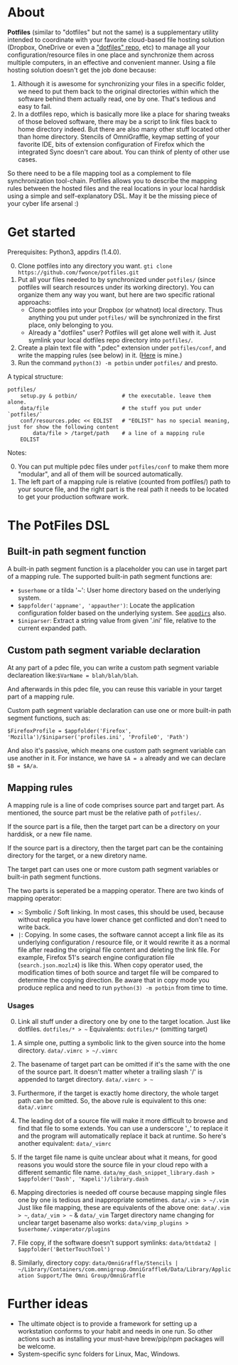 # About

**Potfiles** (similar to "dotfiles" but not the same) is a supplementary utility intended to coordinate with your favorite cloud-based file hosting solution (Dropbox, OneDrive or even a ["dotfiles" repo](https://github.com/search?q=dotfiles), etc) to manage all your configuration/resource files in one place and synchronize them across multiple computers, in an effective and convenient manner. Using a file hosting solution doesn't get the job done because:

1. Although it is awesome for synchronizing your files in a specific folder, we need to put them back to the original directories within which the software behind them actually read, one by one. That's tedious and easy to fail.
2. In a dotfiles repo, which is basically more like a place for sharing tweaks of those beloved software, there may be a script to link files back to home directory indeed. But there are also many other stuff located other than home directory. Stencils of OmniGraffle,  keymap setting of your favorite IDE, bits of extension configuration of Firefox which the integrated Sync doesn't care about. You can think of plenty of other use cases.

So there need to be a file mapping tool as a complement to file synchronization tool-chain. Potfiles allows you to describe the mapping rules between the hosted files and the real locations in your local harddisk using a simple and self-explanatory DSL. May it be the missing piece of your cyber life arsenal :)

# Get started

Prerequisites: Python3, appdirs (1.4.0).

0. Clone potfiles into any directory you want. `gti clone https://github.com/fwonce/potfiles.git`
0. Put all your files needed to by synchronized under `potfiles/` (since potfiles will search resources under its working directory). You can organize them any way you want, but here are two specific rational approachs:
	- Clone potfiles into your Dropbox (or whatnot) local directory. Thus anything you put under `potfiles/` will be synchronized in the first place, only belonging to you.
	- Already a "dotfiles" user? Potfiles will get alone well with it. Just symlink your local dotfiles repo directory into `potfiles/`.
0. Create a plain text file with ".pdec" extension under `potfiles/conf`, and write the mapping rules (see below) in it. ([Here]() is mine.)
0. Run the command `python(3) -m potbin` under `potfiles/` and presto.

A typical structure:

``` shell
potfiles/
	setup.py & potbin/				# the executable. leave them alone.
	data/file						# the stuff you put under `potfiles/`
	conf/resources.pdec << EOLIST	# "EOLIST" has no special meaning, just for show the following content
		data/file > /target/path	# a line of a mapping rule
	EOLIST
```

Notes:

0. You can put multiple pdec files under `potfiles/conf` to make them more "modular", and all of them will be sourced automatically.
0. The left part of a mapping rule is relative (counted from potfiles/) path to your source file, and the right part is the real path it needs to be located to get your production software work.

# The PotFiles DSL

## Built-in path segment function

A built-in path segment function is a placeholder you can use in target part of a mapping rule. The supported built-in path segment functions are:

- `$userhome` or a tilda '~': User home directory based on the underlying system.
- `$appfolder('appname', 'appauther')`: Locate the application configuration folder based on the underlying system. See [`appdirs`](https://pypi.python.org/pypi/appdirs) also.
- `$iniparser`: Extract a string value from given '.ini' file, relative to the current expanded path.

## Custom path segment variable declaration

At any part of a pdec file, you can write a custom path segment variable declareation like:`$VarName = blah/blah/blah`.

And afterwards in this pdec file, you can reuse this variable in your target part of a mapping rule.

Custom path segment variable declaration can use one or more built-in path segment functions, such as:

```
$FirefoxProfile = $appfolder('Firefox', 'Mozilla')/$iniparser('profiles.ini', 'Profile0', 'Path')
```

And also it's passive, which means one custom path segment variable can use another in it. For instance, we have `$A = a` already and we can declare `$B = $A/a`.

## Mapping rules

A mapping rule is a line of code comprises source part and target part. As mentioned, the source part must be the relative path of `potfiles/`.

If the source part is a file, then the target part can be a directory on your harddisk, or a new file name.

If the source part is a directory, then the target part can be the containing directory for the target, or a new diretory name.

The target part can uses one or more custom path segment variables or built-in path segment functions.

The two parts is seperated be a mapping operator. There are two kinds of mapping operator:

- `>`: Symbolic / Soft linking. In most cases, this should be used, because without replica you have lower chance get conflicted and don't need to write back.
- `|`: Copying. In some cases, the software cannot accept a link file as its underlying configuration / resource file, or it would rewrite it as a normal file after reading the original file content and deleting the link file. For example, Firefox 51's search engine configuration file (`search.json.mozlz4`) is like this. When copy operator used, the modification times of both source and target file will be compared to determine the copying direction. Be aware that in copy mode you produce replica and need to run `python(3) -m potbin` from time to time.

### Usages

0. Link all stuff under a directory one by one to the target location. Just like dotfiles.
	`dotfiles/* > ~`
	Equivalents: `dotfiles/*` (omitting target)

0. A simple one, putting a symbolic link to the given source into the home directory.
	`data/.vimrc > ~/.vimrc`

0. The basename of target part can be omitted if it's the same with the one of the source part. It doesn't matter wheter a trailing slash '/' is appended to target directory.
	`data/.vimrc > ~`

0. Furthermore, if the target is exactly home directory, the whole target path can be omitted. So, the above rule is equivalent to this one:
	`data/.vimrc`

0. The leading dot of a source file will make it more difficult to browse and find that file to some extends. You can use a underscore '_' to replace it and the program will automatically replace it back at runtime. So here's another equivalent:
	`data/_vimrc`
	
0. If the target file name is quite unclear about what it means, for good reasons you would store the source file in your cloud repo with a different semantic file name.
	`data/my_dash_snippet_library.dash > $appfolder('Dash', 'Kapeli')/library.dash`

0. Mapping directories is needed off course because mapping single files one by one is tedious and inappropriate sometimes.
	`data/.vim > ~/.vim` 
	Just like file mapping, these are equivalents of the above one:
	`data/.vim > ~`, `data/_vim > ~` & `data/_vim`
	Target directory name changing for unclear target basename also works:
	`data/vimp_plugins > $userhome/.vimperator/plugins`

0. File copy, if the software doesn't support symlinks:
	`data/bttdata2 | $appfolder('BetterTouchTool')`

0. Similarly, directory copy:
	`data/OmniGraffle/Stencils | ~/Library/Containers/com.omnigroup.OmniGraffle6/Data/Library/Application Support/The Omni Group/OmniGraffle`

# Further ideas

- The ultimate object is to provide a framework for setting up a workstation conforms to your habit and needs in one run. So other actions such as installing your must-have brew/pip/npm packages will be welcome.
- System-specific sync folders for Linux, Mac, Windows.

